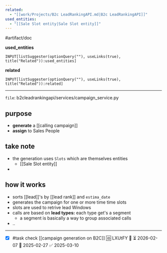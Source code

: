```yaml
---
related:
  - "[[work/Projects/B2c LeadRankingAPI.md|B2c LeadRankingAPI]]"
used_entities:
  - "[[Sale Slot entity|Sale Slot entity]]"
---
```

#artifact/doc

**used_entities**
```meta-bind
INPUT[listSuggester(optionQuery(""), useLinks(true), title("Related")):used_entities]
```

**related**
```meta-bind
INPUT[listSuggester(optionQuery(""), useLinks(true), title("Related")):related]
```
___

`file`: b2cleadrankingapi/services/campaign_service.py

## purpose

- **generate** a [[calling campaign]]
- **assign** to Sales People
## take note

- the generation uses `Slots` which are themselves entities
	- [[Sale Slot entity]]
- 

## how it works

- sorts [[lead]]'s by [[lead rank]] and `estima_date`
- generates the campaign for one or more time time slots
- slots are used to retrive lead Windows
- calls are based on **lead types:** each type get's a segment
	- a segment is basically a way to group associated calls
- ..

____
- [x] #task check [[campaign generation on B2C]] 🆔 LXUtFY 🔼 ⏳ 2026-02-07 📅 2025-02-27 ✅ 2025-03-10